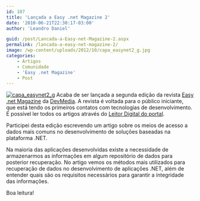 ```yaml
---
id: 107
title: 'Lançada a Easy .net Magazine 2'
date: '2010-06-21T22:30:17-03:00'
author: 'Leandro Daniel'

guid: /post/Lancada-a-Easy-net-Magazine-2.aspx
permalink: /lancada-a-easy-net-magazine-2/
image: /wp-content/uploads/2012/10/capa_easynet2_g.jpg
categories:
    - Artigos
    - Comunidade
    - 'Easy .net Magazine'
    - Post
---
```


[![capa_easynet2_g](http://leandrodaniel.com/pics/capa_easynet2_g_thumb.jpg "capa_easynet2_g")](http://leandrodaniel.com/pics/capa_easynet2_g.jpg) Acaba de ser lançada a segunda edição da revista [Easy .net Magazine](http://www.devmedia.com.br/assgold/listmag.asp?site=59) da [DevMedia](http://www.devmedia.com.br). A revista é voltada para o público iniciante, que está tendo os primeiros contatos com tecnologias de desenvolvimento. É possível ler todos os artigos através do [Leitor Digital do portal](http://www.devmedia.com.br/websys.3/webreader.asp?cat=59&revista=easynetmag_2#a-2665).

Participei desta edição escrevendo um artigo sobre os meios de acesso a dados mais comuns no desenvolvimento de soluções baseadas na plataforma .NET.

Na maioria das aplicações desenvolvidas existe a necessidade de armazenarmos as informações em algum repositório de dados para posterior recuperação. No artigo vemos os métodos mais utilizados para recuperação de dados no desenvolvimento de aplicações .NET, além de entender quais são os requisitos necessários para garantir a integridade das informações.

Boa leitura!